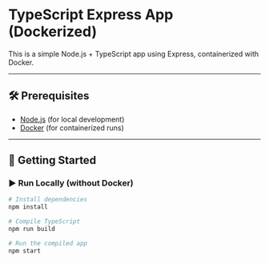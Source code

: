 # TypeScript Express App (Dockerized)

This is a simple Node.js + TypeScript app using Express, containerized with Docker.

---

## 🛠 Prerequisites

- [Node.js](https://nodejs.org/) (for local development)
- [Docker](https://www.docker.com/) (for containerized runs)

---

## 🚀 Getting Started

### ▶️ Run Locally (without Docker)

```bash
# Install dependencies
npm install

# Compile TypeScript
npm run build

# Run the compiled app
npm start
